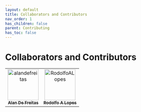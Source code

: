```yaml
---
layout: default
title: Collaborators and Contributors
nav_order: 1
has_children: false
parent: Contributing
has_toc: false
---
```

# Collaborators and Contributors

<!-- readme: collaborators,contributors -start --> 
<table>
<tr>
    <td align="center">
        <a href="https://github.com/alandefreitas">
            <img src="https://avatars0.githubusercontent.com/u/5369819?v=4" width="100;" alt="alandefreitas"/>
            <br />
            <sub><b>Alan De Freitas</b></sub>
        </a>
    </td>
    <td align="center">
        <a href="https://github.com/RodolfoALopes">
            <img src="https://avatars0.githubusercontent.com/u/25302761?v=4" width="100;" alt="RodolfoALopes"/>
            <br />
            <sub><b>Rodolfo A Lopes</b></sub>
        </a>
    </td></tr>
</table>
<!-- readme: collaborators,contributors -end -->




<!-- Generated with mdsplit: https://github.com/alandefreitas/mdsplit -->
